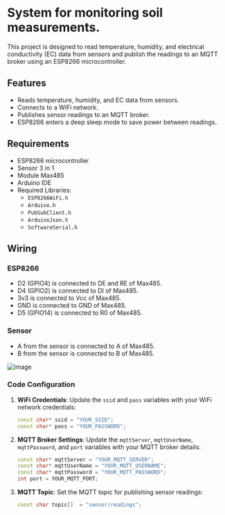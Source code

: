 # System for monitoring soil measurements.

This project is designed to read temperature, humidity, and electrical conductivity (EC) data from sensors and publish the readings to an MQTT broker using an ESP8266 microcontroller.

## Features

- Reads temperature, humidity, and EC data from sensors.
- Connects to a WiFi network.
- Publishes sensor readings to an MQTT broker.
- ESP8266 enters a deep sleep mode to save power between readings.

## Requirements

- ESP8266 microcontroller
- Sensor 3 in 1
- Module Max485
- Arduino IDE
- Required Libraries:
  - `ESP8266WiFi.h`
  - `Arduino.h`
  - `PubSubClient.h`
  - `ArduinoJson.h`
  - `SoftwareSerial.h`

## Wiring

### ESP8266
  - D2 (GPIO4) is connected to DE and RE of Max485.
  - D4 (GPIO2) is connected to DI of Max485.
  - 3v3 is connected to Vcc of Max485.
  - GND is connected to GND of Max485.
  - D5 (GPIO14) is connected to R0 of Max485.

### Sensor

  - A from the sensor is connected to A of Max485.
  - B from the sensor is connected to B of Max485.

![image](https://github.com/user-attachments/assets/8bdaaf27-8aae-494c-9809-70c21d543957)

### Code Configuration

1. **WiFi Credentials**: Update the `ssid` and `pass` variables with your WiFi network credentials:
    ```cpp
    const char* ssid = "YOUR_SSID";
    const char* pass = "YOUR_PASSWORD";
    ```

2. **MQTT Broker Settings**: Update the `mqttServer`, `mqttUserName`, `mqttPassword`, and `port` variables with your MQTT broker details:
    ```cpp
    const char* mqttServer = "YOUR_MQTT_SERVER";
    const char* mqttUserName = "YOUR_MQTT_USERNAME";
    const char* mqttPassword = "YOUR_MQTT_PASSWORD";
    int port = YOUR_MQTT_PORT;
    ```

3. **MQTT Topic**: Set the MQTT topic for publishing sensor readings:
    ```cpp
    const char topic[]  = "sensor/readings";
    ```
